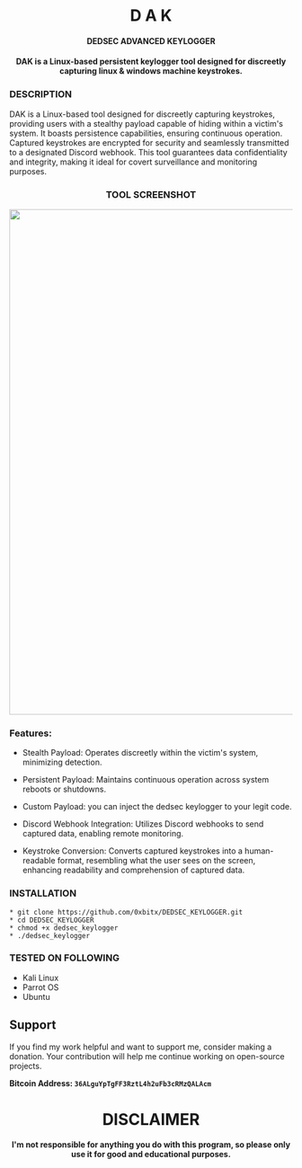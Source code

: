 

<h1 align="center"> D A K </h1>
<h4 align="center"> DEDSEC ADVANCED KEYLOGGER </h4>
<h4 align="center"> DAK is a Linux-based persistent keylogger tool designed for discreetly capturing linux & windows machine keystrokes.</h4>


### DESCRIPTION

DAK is a Linux-based tool designed for discreetly capturing keystrokes, providing users with a stealthy payload capable of hiding within a victim's system. It boasts persistence capabilities, ensuring continuous operation. Captured keystrokes are encrypted for security and seamlessly transmitted to a designated Discord webhook. This tool guarantees data confidentiality and integrity, making it ideal for covert surveillance and monitoring purposes.

<h3 align="center"> TOOL SCREENSHOT</h3>
<p align="center">
<img src="", width="900", height="900">
</p>

### Features:
  * Stealth Payload: Operates discreetly within the victim's system, minimizing detection.
  
  * Persistent Payload: Maintains continuous operation across system reboots or shutdowns.
  
  * Custom Payload: you can inject the dedsec keylogger to your legit code.
 
  * Discord Webhook Integration: Utilizes Discord webhooks to send captured data, enabling remote monitoring.
  
  * Keystroke Conversion: Converts captured keystrokes into a human-readable format, resembling what the user sees on the screen, enhancing readability and comprehension of captured data.

### INSTALLATION
    * git clone https://github.com/0xbitx/DEDSEC_KEYLOGGER.git
    * cd DEDSEC_KEYLOGGER
    * chmod +x dedsec_keylogger
    * ./dedsec_keylogger

### TESTED ON FOLLOWING
* Kali Linux 
* Parrot OS 
* Ubuntu

## Support

If you find my work helpful and want to support me, consider making a donation. Your contribution will help me continue working on open-source projects.

**Bitcoin Address: `36ALguYpTgFF3RztL4h2uFb3cRMzQALAcm`**
   
<h1 align="center"> DISCLAIMER </h1>

<h4 align="center">I'm not responsible for anything you do with this program, so please only use it for good and educational purposes. </h4>

